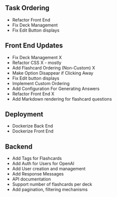 ## Task Ordering
- Refactor Front End 
- Fix Deck Management
- Fix Edit Button displays


## Front End Updates
- Fix Deck Management X
- Refactor CSS X - mostly 
- Add Flashcard Ordering (Non-Custom) X
- Make Option Disappear if Clicking Away 
- Fix Edit button displays 
- Implement Custom Ordering
- Add Configuration For Generating Answers 
- Refactor Front End X
- Add Markdown rendering for flashcard questions

## Deployment 
- Dockerize Back End
- Dockerize Front End

## Backend
- Add Tags for Flashcards
- Add Auth for Users for OpenAI 
- Add User creation and management 
- Add Response Messages
- API documentation 
- Support number of flashcards per deck
- Add pagination, filtering mechanisms